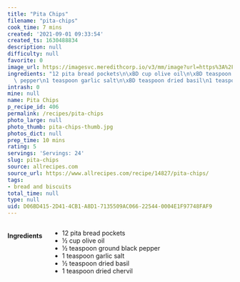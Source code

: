 ```yaml
---
title: "Pita Chips"
filename: "pita-chips"
cook_time: 7 mins
created: '2021-09-01 09:33:54'
created_ts: 1630488834
description: null
difficulty: null
favorite: 0
image_url: https://imagesvc.meredithcorp.io/v3/mm/image?url=https%3A%2F%2Fimages.media-allrecipes.com%2Fuserphotos%2F5270122.jpg&w=568&h=380&c=sc&poi=face&q=85
ingredients: "12 pita bread pockets\n\xBD cup olive oil\n\xBD teaspoon ground black\
  \ pepper\n1 teaspoon garlic salt\n\xBD teaspoon dried basil\n1 teaspoon dried chervil"
intrash: 0
mine: null
name: Pita Chips
p_recipe_id: 406
permalink: /recipes/pita-chips
photo_large: null
photo_thumb: pita-chips-thumb.jpg
photos_dict: null
prep_time: 10 mins
rating: 5
servings: 'Servings: 24'
slug: pita-chips
source: allrecipes.com
source_url: https://www.allrecipes.com/recipe/14827/pita-chips/
tags:
- bread and biscuits
total_time: null
type: null
uid: D06BD415-2D41-4CB1-A8D1-7135509AC066-22544-0004E1F97748FAF9
---
```

<div class="large-8 medium-7 columns" id="writeup">	</div><!-- #writeup -->
</div><!-- #row-one -->
<div class="row" id="row-two">	<div class="medium-4 small-5 columns" id="ingredients"><h4>Ingredients</h4><div class="box box-ingredients content"><ul>
<li>12 pita bread pockets</li>
<li>½ cup olive oil</li>
<li>½ teaspoon ground black pepper</li>
<li>1 teaspoon garlic salt</li>
<li>½ teaspoon dried basil</li>
<li>1 teaspoon dried chervil</li>
</ul>
</div>	</div>	<div class="medium-6 small-7 columns" id="directions">	</div>